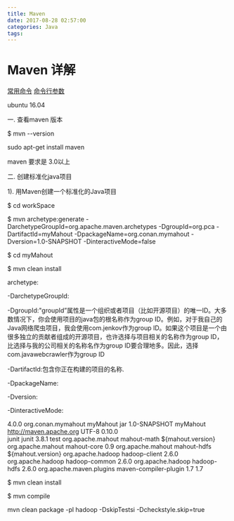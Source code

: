 ```yaml
---
title: Maven
date: 2017-08-28 02:57:00
categories: Java
tags:
---
```

# Maven 详解
[常用命令](http://blog.csdn.net/naruto_ahu/article/details/10099079)
[命令行参数](http://blog.csdn.net/wangjunjun2008/article/details/18982089)


ubuntu 16.04



一. 查看maven 版本

$ mvn --version



sudo apt-get install maven



maven 要求是 3.0以上



二. 创建标准化java项目



1). 用Maven创建一个标准化的Java项目

$ cd workSpace

$ mvn archetype:generate -DarchetypeGroupId=org.apache.maven.archetypes -DgroupId=org.pca -DartifactId=myMahout -DpackageName=org.conan.mymahout -Dversion=1.0-SNAPSHOT  -DinteractiveMode=false

$ cd myMahout

$ mvn clean install



archetype:

-DarchetypeGroupId:

-DgroupId:"groupId”属性是一个组织或者项目（比如开源项目）的唯一ID。大多数情况下，你会使用项目的java包的根名称作为group ID。例如，对于我自己的Java网络爬虫项目，我会使用com.jenkov作为group ID。如果这个项目是一个由很多独立的贡献者组成的开源项目，也许选择与项目相关的名称作为group ID，比选择与我的公司相关的名称名作为group ID要合理地多。因此，选择com.javawebcrawler作为group ID

-DartifactId:包含你正在构建的项目的名称.

-DpackageName:

-Dversion:

-DinteractiveMode:



  4.0.0  org.conan.mymahout  myMahout  jar  1.0-SNAPSHOT  myMahout  http://maven.apache.org          UTF-8        0.10.0    
          junit      junit      3.8.1      test          org.apache.mahout    mahout-math    ${mahout.version}      org.apache.mahout    mahout-core    0.9    org.apache.mahout    mahout-hdfs    ${mahout.version}                    org.apache.hadoop                hadoop-client                2.6.0                                org.apache.hadoop                hadoop-common                2.6.0                                org.apache.hadoop                hadoop-hdfs                2.6.0                org.apache.maven.plugins        maven-compiler-plugin                    1.7            1.7


$ mvn clean install

$ mvn compile

mvn clean package -pl hadoop -DskipTestsi -Dcheckstyle.skip=true



